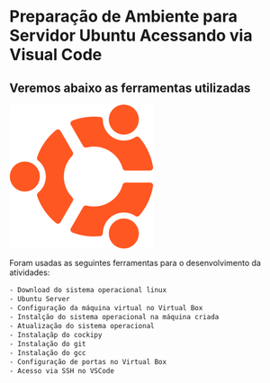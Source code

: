  # Preparação de Ambiente para Servidor Ubuntu Acessando via Visual Code

 ## Veremos abaixo as ferramentas utilizadas

 !["Logo Ubuntu"](./logoubuntu.png)

 Foram usadas as seguintes ferramentas para o 
 desenvolvimento da atividades:
    
    - Download do sistema operacional linux
    - Ubuntu Server
    - Configuração da máquina virtual no Virtual Box
    - Instalção do sistema operacional na máquina criada
    - Atualização do sistema operacional
    - Instalaçãp do cockipy
    - Instalação do git
    - Instalação do gcc
    - Configuração de portas no Virtual Box
    - Acesso via SSH no VSCode